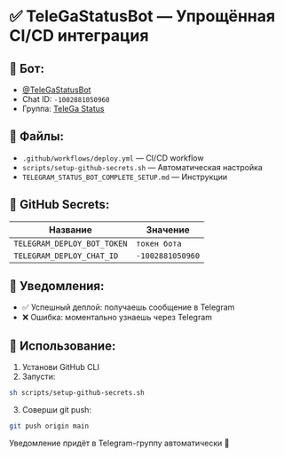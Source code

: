 # ✅ TeleGaStatusBot — Упрощённая CI/CD интеграция

## 🤖 Бот:

- [@TeleGaStatusBot](https://t.me/TeleGaStatusBot)
- Chat ID: `-1002881050960`
- Группа: [TeleGa Status](https://t.me/+gztDCh5qT4g4OWI6)

## 📁 Файлы:

- `.github/workflows/deploy.yml` — CI/CD workflow
- `scripts/setup-github-secrets.sh` — Автоматическая настройка
- `TELEGRAM_STATUS_BOT_COMPLETE_SETUP.md` — Инструкции

## 🔐 GitHub Secrets:

| Название                    | Значение         |
| --------------------------- | ---------------- |
| `TELEGRAM_DEPLOY_BOT_TOKEN` | `токен бота`     |
| `TELEGRAM_DEPLOY_CHAT_ID`   | `-1002881050960` |

## 🧪 Уведомления:

- ✅ Успешный деплой: получаешь сообщение в Telegram
- ❌ Ошибка: моментально узнаешь через Telegram

## 🚀 Использование:

1. Установи GitHub CLI
2. Запусти:

```bash
sh scripts/setup-github-secrets.sh
```

3. Соверши git push:

```bash
git push origin main
```

Уведомление придёт в Telegram-группу автоматически 🎉
